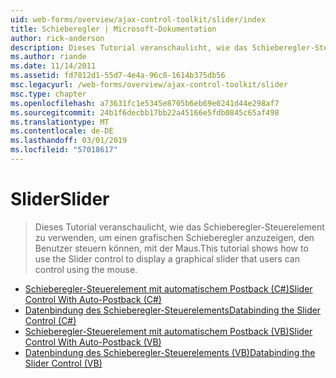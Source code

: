 ```yaml
---
uid: web-forms/overview/ajax-control-toolkit/slider/index
title: Schieberegler | Microsoft-Dokumentation
author: rick-anderson
description: Dieses Tutorial veranschaulicht, wie das Schieberegler-Steuerelement zu verwenden, um einen grafischen Schieberegler anzuzeigen, den Benutzer steuern können, mit der Maus.
ms.author: riande
ms.date: 11/14/2011
ms.assetid: fd7812d1-55d7-4e4a-96c8-1614b375db56
msc.legacyurl: /web-forms/overview/ajax-control-toolkit/slider
msc.type: chapter
ms.openlocfilehash: a73631fc1e5345e8705b6eb69e0241d44e298af7
ms.sourcegitcommit: 24b1f6decbb17bb22a45166e5fdb0845c65af498
ms.translationtype: MT
ms.contentlocale: de-DE
ms.lasthandoff: 03/01/2019
ms.locfileid: "57018617"
---
```

<a name="slider"></a><span data-ttu-id="7f7a7-103">Slider</span><span class="sxs-lookup"><span data-stu-id="7f7a7-103">Slider</span></span>
====================
> <span data-ttu-id="7f7a7-104">Dieses Tutorial veranschaulicht, wie das Schieberegler-Steuerelement zu verwenden, um einen grafischen Schieberegler anzuzeigen, den Benutzer steuern können, mit der Maus.</span><span class="sxs-lookup"><span data-stu-id="7f7a7-104">This tutorial shows how to use the Slider control to display a graphical slider that users can control using the mouse.</span></span>


- [<span data-ttu-id="7f7a7-105">Schieberegler-Steuerelement mit automatischem Postback (C#)</span><span class="sxs-lookup"><span data-stu-id="7f7a7-105">Slider Control With Auto-Postback (C#)</span></span>](using-the-slider-control-with-auto-postback-cs.md)
- [<span data-ttu-id="7f7a7-106">Datenbindung des Schieberegler-Steuerelements</span><span class="sxs-lookup"><span data-stu-id="7f7a7-106">Databinding the Slider Control (C#)</span></span>](databinding-the-slider-control-cs.md)
- [<span data-ttu-id="7f7a7-107">Schieberegler-Steuerelement mit automatischem Postback (VB)</span><span class="sxs-lookup"><span data-stu-id="7f7a7-107">Slider Control With Auto-Postback (VB)</span></span>](using-the-slider-control-with-auto-postback-vb.md)
- [<span data-ttu-id="7f7a7-108">Datenbindung des Schieberegler-Steuerelements (VB)</span><span class="sxs-lookup"><span data-stu-id="7f7a7-108">Databinding the Slider Control (VB)</span></span>](databinding-the-slider-control-vb.md)

